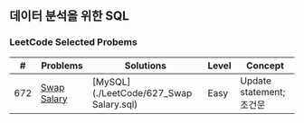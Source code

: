## 데이터 분석을 위한 SQL 

### LeetCode Selected Probems
 
| \# | Problems | Solutions | Level | Concept |
|----|----------|-----------|------| --------|
| 672 | [Swap Salary](https://leetcode.com/problems/swap-salary/) | [MySQL](./LeetCode/627_Swap Salary.sql) | Easy | Update statement; 조건문|